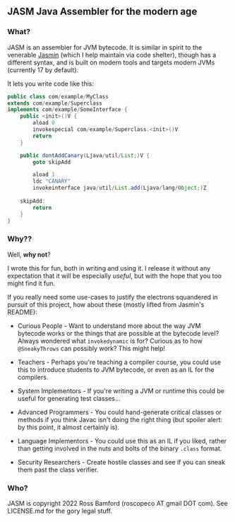 ## JASM Java Assembler for the modern age

### What?

JASM is an assembler for JVM bytecode. It is similar in spirit to the venerable 
[Jasmin](https://github.com/davidar/jasmin) (which I help maintain via code shelter),
though has a different syntax, and is built on modern tools and targets modern JVMs 
(currently 17 by default).

It lets you write code like this:

```java
public class com/example/MyClass
extends com/example/Superclass
implements com/example/SomeInterface {
    public <init>()V {
        aload 0
        invokespecial com/example/Superclass.<init>()V
        return
    }

    public dontAddCanary(Ljava/util/List;)V {
        goto skipAdd

        aload 1
        ldc "CANARY"
        invokeinterface java/util/List.add(Ljava/lang/Object;)Z 
        
    skipAdd:
        return
    }
}
```

### Why??

Well, **why not**?

I wrote this for fun, both in writing and using it. I release it without any 
expectation that it will be especially _useful_, but with the hope that you
too might find it fun.

If you really need some use-cases to justify the electrons squandered in
pursuit of this project, how about these (mostly lifted from Jasmin's README):

* Curious People - Want to understand more about the way JVM bytecode works
  or the things that are possible at the bytecode level? Always wondered what 
  `invokedynamic` is for? Curious as to how `@SneakyThrows` can possibly work?
  This might help!

* Teachers - Perhaps you're teaching a compiler course, you could use this
  to introduce students to JVM bytecode, or even as an IL for the compilers.

* System Implementors - If you're writing a JVM or runtime this could be useful
  for generating test classes...

* Advanced Programmers - You could hand-generate critical classes or methods
  if you think Javac isn't doing the right thing (but spoiler alert: by this
  point, it almost certainly is).

* Language Implementors - You could use this as an IL if you liked, rather
  than getting involved in the nuts and bolts of the binary `.class` format.

* Security Researchers - Create hostile classes and see if you can sneak them
  past the class verifier.

### Who? 

JASM is copyright 2022 Ross Bamford (roscopeco AT gmail DOT com). See LICENSE.md
for the gory legal stuff.